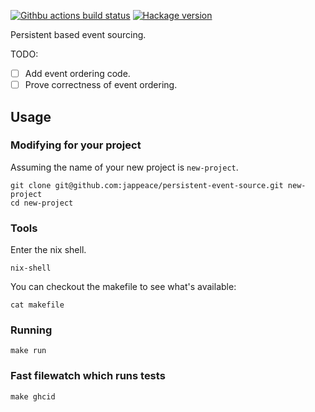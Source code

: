 [![Githbu actions build status](https://img.shields.io/github/workflow/status/jappeace/persistent-event-source/Test)](https://github.com/jappeace/haskell-template-project/actions)
[![Hackage version](https://img.shields.io/hackage/v/template.svg?label=Hackage)](https://hackage.haskell.org/package/persistent-event-source) 

Persistent based event sourcing.

TODO:

+ [ ] Add event ordering code.
+ [ ] Prove correctness of event ordering.

## Usage

### Modifying for your project
Assuming the name of your new project is `new-project`.

```
git clone git@github.com:jappeace/persistent-event-source.git new-project
cd new-project
```

### Tools
Enter the nix shell.
```
nix-shell
```
You can checkout the makefile to see what's available:
```
cat makefile
```

### Running
```
make run
```

### Fast filewatch which runs tests
```
make ghcid
```
